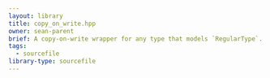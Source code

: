 ```yaml
---
layout: library
title: copy_on_write.hpp
owner: sean-parent
brief: A copy-on-write wrapper for any type that models `RegularType`.
tags:
  - sourcefile
library-type: sourcefile
---
```


